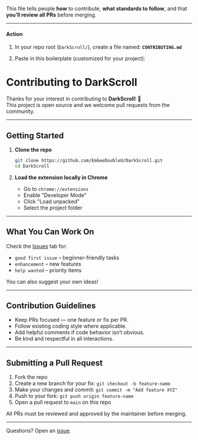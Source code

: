 
This file tells people **how** to contribute, **what standards to follow**, and that **you’ll review all PRs** before merging.

---

#### Action

1. In your repo root (`DarkScroll/`), create a file named:
   **`CONTRIBUTING.md`**

2. Paste in this boilerplate (customized for your project):

# Contributing to DarkScroll

Thanks for your interest in contributing to **DarkScroll**! 🎉  
This project is open source and we welcome pull requests from the community.

---

## Getting Started

1. **Clone the repo**  
   ```bash
   git clone https://github.com/EmGeeDoubleU/DarkScroll.git
   cd DarkScroll

2. **Load the extension locally in Chrome**

   * Go to `chrome://extensions`
   * Enable "Developer Mode"
   * Click "Load unpacked"
   * Select the project folder

---

##  What You Can Work On

Check the [Issues](https://github.com/EmGeeDoubleU/DarkScroll/issues) tab for:

* `good first issue` – beginner-friendly tasks
* `enhancement` – new features
* `help wanted` – priority items

You can also suggest your own ideas!

---

## Contribution Guidelines

* Keep PRs focused — one feature or fix per PR.
* Follow existing coding style where applicable.
* Add helpful comments if code behavior isn’t obvious.
* Be kind and respectful in all interactions.

---

## Submitting a Pull Request

1. Fork the repo
2. Create a new branch for your fix:
   `git checkout -b feature-name`
3. Make your changes and commit:
   `git commit -m "Add feature XYZ"`
4. Push to your fork:
   `git push origin feature-name`
5. Open a pull request to `main` on this repo

All PRs must be reviewed and approved by the maintainer before merging.

---

Questions? Open an [issue](https://github.com/EmGeeDoubleU/DarkScroll/issues/new).



